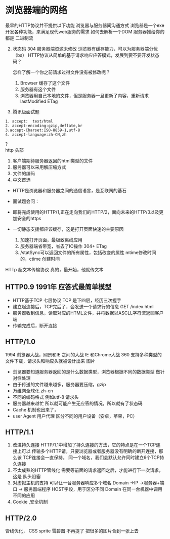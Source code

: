 # 浏览器端的网络

最早的HTTP协议并不提供以下功能
浏览器与服务器间沟通方式
浏览器是一个exe 开发各种功能，来满足现代web服务的需求
如何去解析一个DOM
服务器推给你的都是  二进制流

2. 状态码 304
   服务器端资源未修改
   浏览器有缓存能力，可以为服务器端分忧（bs）
   HTTP协议从简单的基于请求响应应答模式，发展到要不要开发状态码？
 
    怎样了解一个你之前请求过得文件没有被修改呢？
    1. Browser 缓存了这个文件
    2. 服务器有这个文件
    3. 浏览器用自己本地的文件，但是服务器一旦更新了内容，重新请求
       lastModified ETag      
 
1. 腾讯级面试题
```
1. accept:  text/html
2. accept-encoding:gzip,deflate,br
3.accept-Charset:ISO-8859-1,utf-8
4. accept-language:zh-CN,zh
```

?  
http 头部 
1. 客户端期待服务器返回的html类型的文件
2. 服务器可以采用解压缩方式
3. 文件的编码
4. 中文首选

- HTTP是浏览器和服务器之间的通信语言，是互联网的基石
- 面试题会问：
- 即将完成使用的HTTP/1,正在走向我们的HTTP/2，面向未来的HTTP/3以及更加安全的https

- 一切静态支援都应该缓存，这是打开页面快速的主要原因
    1. 加速打开页面，最极致离线应用
    2. 服务器端省带宽，省去了IO操作  304+ ETag
    3.   /statSync可以返回文件的所有属性，包括改变的属性 mtime修改时间的，ctime 创建时间


HTTp 超文本传输协议 真的，最开始，他就传文本
## HTTP0.9 1991年  应答式最简单模型 
- HTTP基于TCP 七层协议 TCP 是下四层，经历三次握手
- 建立起连接后，TCP完后了，会发送一个请求行的信息 GET /index.html
- 服务器收到信息，读取对应的HTML文件，并将数据以ASCLL字符流返回客户端
- 传输完成后，断开连接

## HTTP/1.0
 1994 浏览器大战，网景和IE 之间的大战  IE 和Chrome大战 360
 支持多种类型的文件下载，请求头和响应头就被设计出来  图片

 - 浏览器要知道服务器返回的是什么数据类型，浏览器根据不同的数据类型
   做针对性处理
 - 由于传送的文件越来越多，服务器要压缩，gzip
 - 万维网全球化  zh-cn
 - 不同的编码格式 例如utf-8
 请求头
 - 服务器越来越忙 所以就可能产生无应答的情况，所以就有了状态码
 - Cache 机制也出来了，
 - user Agent 用户代理 区分不同的用户设备（安卓，苹果，PC）

## HTTP/1.1
1. 改进持久连接
HTTP/1.1中增加了持久连接的方法，它的特点是在一个TCP连接上可以
传输多个HTTP请，只要浏览器或者服务器没有明确的断开连接，那么该
TCP连接会一直保持。
同一个域名，我们会默认允许同时建立6个TCP持久连接
2. 不太成熟的HTTP管线化
需要等前面的请求返回之后，才能进行下一次请求，这是  队头阻塞
3. 对虚拟主机的支持
可以让一台服务器响应多个域名
Domain ->IP ->服务器+端口 -> 服务器端程序
HOST字段，用于区分不同 Domain 在同一台机器中调用不同的应用
4. Cookie ,安全机制

## HTTP/2.0
 管线优化，
 CSS sprite 雪碧图  不再提了  把很多的图片合到一张上去